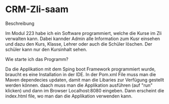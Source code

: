 # CRM-Zli-saam

Beschreibung

Im Modul 223 habe ich ein Software programmiert, welche die Kurse im Zli verwalten kann. 
Dabei kannder Admin alle Information zum Kusr einsehen und dazu den Kurs, Klasse, Lehrer oder auch die Schüler löschen.
Der schüler kann nur den Kursinhalt sehen.

Wie starte ich das Programm?

Da die Applikation mit dem Sping boot Framework programmiert wurde, braucht es eine Installation in der IDE.
In der Pom.xml File muss man die Maven dependecies updaten, damit man die Libaries zur Verfügung gestellt werden können.
daach muss man die Applikation ausführen (auf "run" klicken) und dann im Browser Localhost:8080 eingeben. 
Dann erscheint die index.html file, wo man dan die Applikation verwenden kann.
